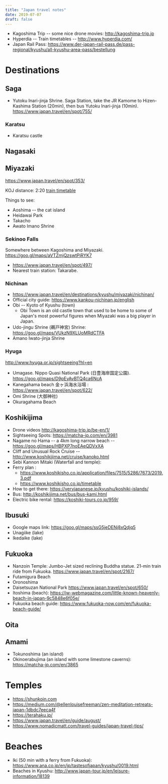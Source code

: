 ```yaml
---
title: "Japan travel notes"
date: 2019-07-07
draft: false
---
```


* Kagoshima Trip -- some nice drone movies: http://kagoshima-trip.jp
* Hyperdia -- Train timetables -- http://www.hyperdia.com/
* Japan Rail Pass: https://www.der-japan-rail-pass.de/pass-regional/kyushu/all-kyushu-area-pass/bestellung

# Destinations

## Saga

* Yutoku Inari-jinja Shrine. Saga Station, take the JR Kamome to Hizen-Kashima Station (20min), then bus Yutoku Inari-jinja (10min). https://www.japan.travel/en/spot/755/

### Karatsu

* Karatsu castle

## Nagasaki

## Miyazaki

https://www.japan.travel/en/spot/353/

KOJ distance: 2:20  [train timetable](http://www.hyperdia.com/cgi/en/search.html?dep_node=KAGOSHIMA-CHUO&arv_node=MIYAZAKI&via_node01=&via_node02=&via_node03=&year=2019&month=08&day=12&hour=05&minute=00&search_type=0&search_way=&transtime=undefined&sort=0&max_route=5&faretype=0&ship=off&lmlimit=null&search_target=route&facility=reserved&sum_target=7)

Things to see:

* Aoshima -- the cat island
* Heidawai Park
* Takacho
* Awato Imano Shrine

### Sekinoo Falls

Somewhere between Kagoshima and Miyazaki. https://goo.gl/maps/aVTZmjQzswtPjRYK7
* https://www.japan.travel/en/spot/497/
* Nearest train station: Takarabe.

### Nichinan

* https://www.japan.travel/en/destinations/kyushu/miyazaki/nichinan/
* Official city guide: https://www.kankou-nichinan.jp/english
* Obi -- Kyoto of Kyushu (town)
    * Obi Town is an old castle town that used to be home to some of Japan's most powerful figures when Miyazaki was a big player in Japan.
* Udo-jingu Shrine (鵜戸神宮) Shrine: https://goo.gl/maps/VUkzN9XLUoMRdCTFA
* Amano Iwato-jinja Shrine

### Hyuga

http://www.hyuga.or.jp/sightseeing?hl=en

* Umagase. Nippo Quasi National Park (日豊海岸国定公園). https://goo.gl/maps/D9pEyAvBTQ4ca6NcA
* Kanegahama beach 金ヶ浜海水浴場 : https://www.japan.travel/en/spot/622/ 
* Omi Shrine (大御神社)
* Okuragahama Beach

## Koshikijima

* Drone videos http://kagoshima-trip.jp/be-en/1/
* Sightseeing Spots: https://matcha-jp.com/en/3981
* Nagame no Hama -- a 4km long narrow beach -- https://goo.gl/maps/HBPXP7noEAeQDVxXA
* Cliff and Unusual Rock Cruise -- http://www.koshikijima.net/cruise/kanoko.html
* Sebi Kannon Mitaki (Waterfall and temple):
* Ferry plan :
    * https://www.koshikisho.co.jp/application/files/7515/5286/7673/2019.3.pdf
    * https://www.koshikisho.co.jp/timetable
* How to get there: https://veryjapanese.jp/kyushu/koshiki-islands/
* Bus: http://koshikijima.net/bus/bus-kami.html
* Electric bike rental: https://koshiki-tours.co.jp/959/

## Ibusuki

* Google maps link: https://goo.gl/maps/ssG5jeDENj8xQdjq5
* Unagiike (lake)
* Ikedaike (lake)

## Fukuoka

* Nanzoin Temple: Jumbo-Jet sized reclining Buddha statue. 21-min train ride from Fukuoka. https://www.japan.travel/en/spot/2167/
* Futamigura Beach
* Oronoshima
* Daisetsuzan National Park https://www.japan.travel/en/spot/650/
* Itoshima (beach): https://jw-webmagazine.com/little-known-heavenly-beach-in-japan-9c5848e6f05e/
* Fukuoka beach guide: https://www.fukuoka-now.com/en/fukuoka-beach-guide/

## Oita

## Amami

* Tokunoshima (an island)
* Okinoerabujima (an island with some limestone caverns): https://matcha-jp.com/en/3865

# Temples 

* https://shunkoin.com
* https://medium.com/@ellenlouisefreeman/zen-meditation-retreats-japan-1dbdc7eeca4f
* https://terahaku.jp/
* https://www.japan.travel/en/guide/august/
* https://www.nomadicmatt.com/travel-guides/japan-travel-tips/

# Beaches

* Iki (50 min with a ferry from Fukuoka): https://www.ana.co.jp/en/jp/tastesofjapan/kyushu/0019.html
* Beaches in Kyushu: http://www.japan-tour.jp/en/leisure-information/18139




